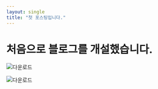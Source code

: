 ```yaml
---
layout: single
title: "첫 포스팅입니다."
---
```


# 처음으로 블로그를 개설했습니다.

![다운로드](../images/2023-04-14-first/다운로드.jpeg)

![다운로드](../images/2023-04-14-first/다운로드-1433431.jpeg)
